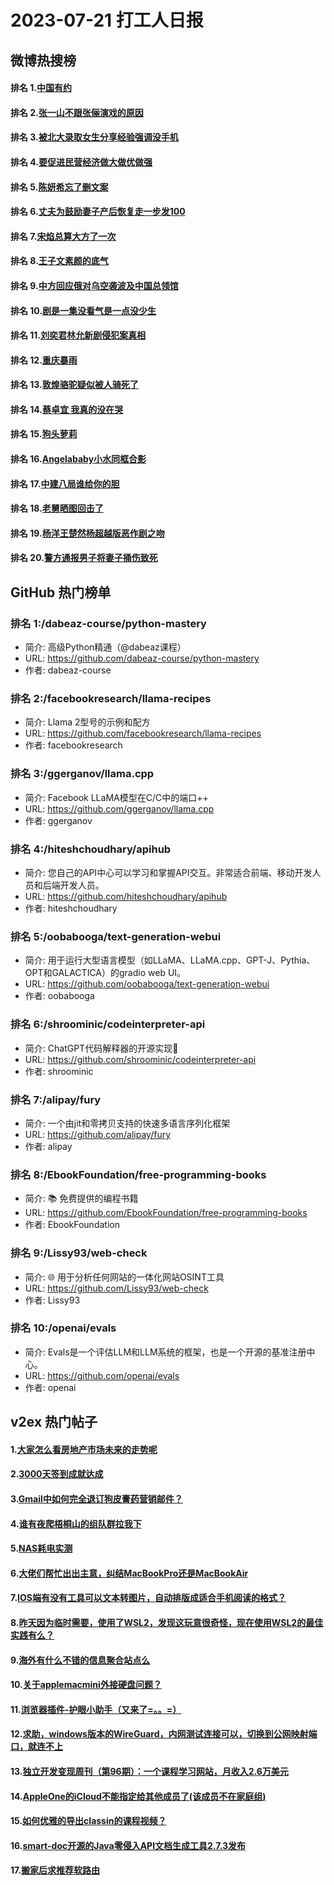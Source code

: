# 2023-07-21 打工人日报


## 微博热搜榜

#### 排名 1.[中国有约](https://s.weibo.com/weibo?q=中国有约)
#### 排名 2.[张一山不跟张俪演戏的原因](https://s.weibo.com/weibo?q=张一山不跟张俪演戏的原因)
#### 排名 3.[被北大录取女生分享经验强调没手机](https://s.weibo.com/weibo?q=被北大录取女生分享经验强调没手机)
#### 排名 4.[要促进民营经济做大做优做强](https://s.weibo.com/weibo?q=要促进民营经济做大做优做强)
#### 排名 5.[陈妍希忘了删文案](https://s.weibo.com/weibo?q=陈妍希忘了删文案)
#### 排名 6.[丈夫为鼓励妻子产后恢复走一步发100](https://s.weibo.com/weibo?q=丈夫为鼓励妻子产后恢复走一步发100)
#### 排名 7.[宋焰总算大方了一次](https://s.weibo.com/weibo?q=宋焰总算大方了一次)
#### 排名 8.[王子文素颜的底气](https://s.weibo.com/weibo?q=王子文素颜的底气)
#### 排名 9.[中方回应俄对乌空袭波及中国总领馆](https://s.weibo.com/weibo?q=中方回应俄对乌空袭波及中国总领馆)
#### 排名 10.[剧是一集没看气是一点没少生](https://s.weibo.com/weibo?q=剧是一集没看气是一点没少生)
#### 排名 11.[刘奕君林允新剧侵犯案真相](https://s.weibo.com/weibo?q=刘奕君林允新剧侵犯案真相)
#### 排名 12.[重庆暴雨](https://s.weibo.com/weibo?q=重庆暴雨)
#### 排名 13.[敦煌骆驼疑似被人骑死了](https://s.weibo.com/weibo?q=敦煌骆驼疑似被人骑死了)
#### 排名 14.[蔡卓宜 我真的没在哭](https://s.weibo.com/weibo?q=蔡卓宜我真的没在哭)
#### 排名 15.[狗头萝莉](https://s.weibo.com/weibo?q=狗头萝莉)
#### 排名 16.[Angelababy小水同框合影](https://s.weibo.com/weibo?q=Angelababy小水同框合影)
#### 排名 17.[中建八局谁给你的胆](https://s.weibo.com/weibo?q=中建八局谁给你的胆)
#### 排名 18.[老舅晒图回击了](https://s.weibo.com/weibo?q=老舅晒图回击了)
#### 排名 19.[杨洋王楚然杨超越版恶作剧之吻](https://s.weibo.com/weibo?q=杨洋王楚然杨超越版恶作剧之吻)
#### 排名 20.[警方通报男子将妻子捅伤致死](https://s.weibo.com/weibo?q=警方通报男子将妻子捅伤致死)
## GitHub 热门榜单

### 排名 1:/dabeaz-course/python-mastery
- 简介: 高级Python精通（@dabeaz课程）
- URL: https://github.com/dabeaz-course/python-mastery
- 作者: dabeaz-course 

### 排名 2:/facebookresearch/llama-recipes
- 简介: Llama 2型号的示例和配方
- URL: https://github.com/facebookresearch/llama-recipes
- 作者: facebookresearch 

### 排名 3:/ggerganov/llama.cpp
- 简介: Facebook LLaMA模型在C/C中的端口++
- URL: https://github.com/ggerganov/llama.cpp
- 作者: ggerganov 

### 排名 4:/hiteshchoudhary/apihub
- 简介: 您自己的API中心可以学习和掌握API交互。非常适合前端、移动开发人员和后端开发人员。
- URL: https://github.com/hiteshchoudhary/apihub
- 作者: hiteshchoudhary 

### 排名 5:/oobabooga/text-generation-webui
- 简介: 用于运行大型语言模型（如LLaMA、LLaMA.cpp、GPT-J、Pythia、OPT和GALACTICA）的gradio web UI。
- URL: https://github.com/oobabooga/text-generation-webui
- 作者: oobabooga 

### 排名 6:/shroominic/codeinterpreter-api
- 简介: ChatGPT代码解释器的开源实现👾
- URL: https://github.com/shroominic/codeinterpreter-api
- 作者: shroominic 

### 排名 7:/alipay/fury
- 简介: 一个由jit和零拷贝支持的快速多语言序列化框架
- URL: https://github.com/alipay/fury
- 作者: alipay 

### 排名 8:/EbookFoundation/free-programming-books
- 简介: 📚 免费提供的编程书籍
- URL: https://github.com/EbookFoundation/free-programming-books
- 作者: EbookFoundation 

### 排名 9:/Lissy93/web-check
- 简介: 🌐 用于分析任何网站的一体化网站OSINT工具
- URL: https://github.com/Lissy93/web-check
- 作者: Lissy93 

### 排名 10:/openai/evals
- 简介: Evals是一个评估LLM和LLM系统的框架，也是一个开源的基准注册中心。
- URL: https://github.com/openai/evals
- 作者: openai 

## v2ex 热门帖子

#### 1.[大家怎么看房地产市场未来的走势呢](https://www.v2ex.com/t/958478#reply27)
#### 2.[3000天签到成就达成](https://www.v2ex.com/t/958476#reply25)
#### 3.[Gmail中如何完全退订狗皮膏药营销邮件？](https://www.v2ex.com/t/958475#reply12)
#### 4.[谁有夜爬梧桐山的组队群拉我下](https://www.v2ex.com/t/958482#reply6)
#### 5.[NAS耗电实测](https://www.v2ex.com/t/958488#reply6)
#### 6.[大佬们帮忙出出主意，纠结MacBookPro还是MacBookAir](https://www.v2ex.com/t/958494#reply6)
#### 7.[IOS端有没有工具可以文本转图片，自动排版成适合手机阅读的格式？](https://www.v2ex.com/t/958487#reply5)
#### 8.[昨天因为临时需要，使用了WSL2，发现这玩意很奇怪，现在使用WSL2的最佳实践有么？](https://www.v2ex.com/t/958484#reply2)
#### 9.[海外有什么不错的信息聚合站点么](https://www.v2ex.com/t/958496#reply2)
#### 10.[关于applemacmini外接硬盘问题？](https://www.v2ex.com/t/958479#reply1)
#### 11.[浏览器插件-护眼小助手（又来了=。。=）](https://www.v2ex.com/t/958483#reply1)
#### 12.[求助，windows版本的WireGuard，内网测试连接可以，切换到公网映射端口，就连不上](https://www.v2ex.com/t/958485#reply1)
#### 13.[独立开发变现周刊（第96期）：一个课程学习网站，月收入2.6万美元](https://www.v2ex.com/t/958481#reply0)
#### 14.[AppleOne的iCloud不能指定给其他成员了(该成员不在家庭组)](https://www.v2ex.com/t/958486#reply0)
#### 15.[如何优雅的导出classin的课程视频？](https://www.v2ex.com/t/958490#reply0)
#### 16.[smart-doc开源的Java零侵入API文档生成工具2.7.3发布](https://www.v2ex.com/t/958491#reply0)
#### 17.[搬家后求推荐软路由](https://www.v2ex.com/t/958497#reply0)

